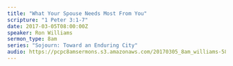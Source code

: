 ```yaml
---
title: "What Your Spouse Needs Most From You"
scripture: "1 Peter 3:1-7"
date: 2017-03-05T08:00:00Z
speaker: Ron Williams
sermon_type: 8am
series: "Sojourn: Toward an Enduring City"
audio: https://pcpc8amsermons.s3.amazonaws.com/20170305_8am_williams-58bd8fa008466.mp3 
---
```



